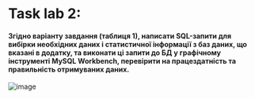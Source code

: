 # Task lab 2:

#### Згідно варіанту завдання (таблиця 1), написати SQL-запити для вибірки необхідних даних і статистичної інформації з баз даних, що вказані в додатку, та виконати ці запити до БД у графічному інструменті MySQL Workbench, перевірити на працездатність та правильність отримуваних даних.

![image](https://user-images.githubusercontent.com/93307708/205192052-028c165e-568d-46b9-9aac-0e9ab4965067.png)
